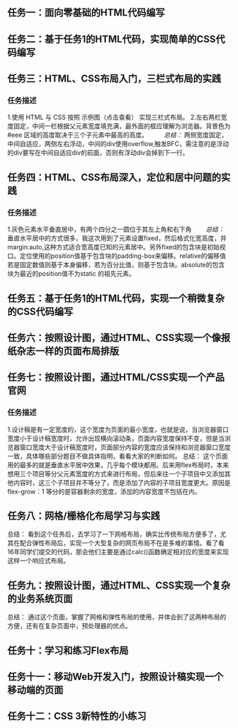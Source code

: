 ## 任务一：面向零基础的HTML代码编写
## 任务二：基于任务1的HTML代码，实现简单的CSS代码编写
## 任务三：HTML、CSS布局入门，三栏式布局的实践
### 任务描述
  1.使用 HTML 与 CSS 按照 示例图（点击查看） 实现三栏式布局。
  2.左右两栏宽度固定，中间一栏根据父元素宽度填充满，最外面的框应理解为浏览器。背景色为 #eee 区域的高度取决于三个子元素中最高的高度。
  　　
 *总结：*
 两侧宽度固定，中间自适应，两侧左右浮动，中间的div使用overflow,触发BFC，需注意的是浮动的div要写在中间自适应div的前面，否则有浮动div会掉到下一行。

## 任务四：HTML、CSS布局深入，定位和居中问题的实践
### 任务描述
 1.灰色元素水平垂直居中，有两个四分之一圆位于其左上角和右下角　　
 *总结：*
 垂直水平居中的方式很多，我这次用到了元素设置fixed，然后格式化宽高度，并margin:auto,这种方式适合宽高度已知的元素居中。另外fixed的包含块是初始视口。定位使用的position值基于包含块的padding-box来偏移。relative的偏移值若是固定数值则基于本身偏移，若为百分比值，则基于包含块。absolute的包含块为最近的position值不为static
 的祖先元素。

## 任务五：基于任务1的HTML代码，实现一个稍微复杂的CSS代码编写
## 任务六：按照设计图，通过HTML、CSS实现一个像报纸杂志一样的页面布局排版
## 任务七：按照设计图，通过HTML/CSS实现一个产品官网
### 任务描述
  1.设计稿是有一定宽度的，这个宽度为页面的最小宽度，也就是说，当浏览器窗口宽度小于设计稿宽度时，允许出现横向滚动条，页面内容宽度保持不变，但是当浏览器窗口宽度大于设计稿宽度时，页面部分内容的宽度应该保持和浏览器窗口宽度一致，具体哪些部分题目不做具体指明，看看大家的判断如何。
  总结：
  这个页面用的最多的就是垂直水平居中效果，几乎每个模块都用。后来用flex布局时，本来想用三个项目等分父元素宽度的方式来进行布局，但后来往一个子项目中又添加其他内容时，这三个子项目并不等分了，而是添加了内容的子项目宽度更大。原因是flex-grow：1 等分的是容器剩余的宽度，添加的内容宽度不包括在内。
## 任务八：网格/栅格化布局学习与实践
 总结：
 看到这个任务后，去学习了一下网格布局，确实比传统布局方便多了，尤其在配合弹性布局后，实现一个大型复杂的网页布局不在是多难的事情。看了看16年同学们提交的代码，那会他们主要是通过calc()函数确定相对应的宽度来实现这样一个响应式布局。
## 任务九：按照设计图，通过HTML、CSS实现一个复杂的业务系统页面
 总结：
 通过这个页面，掌握了网格和弹性布局的使用，并体会到了这两种布局的方便，还有在复杂页面中，预处理器的优点。
## 任务十：学习和练习Flex布局
## 任务十一：移动Web开发入门，按照设计稿实现一个移动端的页面
## 任务十二：CSS 3新特性的小练习